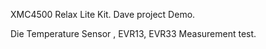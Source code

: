 XMC4500 Relax Lite Kit. Dave project Demo.

Die Temperature Sensor , EVR13, EVR33 Measurement test.
